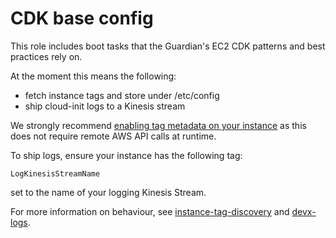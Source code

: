 CDK base config
===============

This role includes boot tasks that the Guardian's EC2 CDK patterns and best
practices rely on.

At the moment this means the following:

* fetch instance tags and store under /etc/config
* ship cloud-init logs to a Kinesis stream

We strongly recommend [enabling tag metadata on your
instance](https://docs.aws.amazon.com/AWSCloudFormation/latest/UserGuide/aws-properties-ec2-launchtemplate-launchtemplatedata-metadataoptions.html#cfn-ec2-launchtemplate-launchtemplatedata-metadataoptions-instancemetadatatags)
as this does not require remote AWS API calls at runtime.

To ship logs, ensure your instance has the following tag:

    LogKinesisStreamName

set to the name of your logging Kinesis Stream.

For more information on behaviour, see
[instance-tag-discovery](https://github.com/guardian/instance-tag-discovery) and
[devx-logs](https://github.com/guardian/devx-logs).